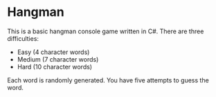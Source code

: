# Hangman

This is a basic hangman console game written in C#. There are three difficulties:

- Easy (4 character words)
- Medium (7 character words)
- Hard (10 character words)

Each word is randomly generated. You have five attempts to guess the word.